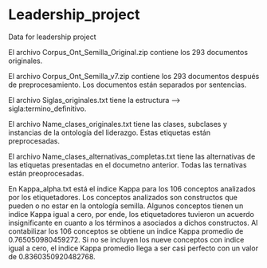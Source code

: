 # Leadership_project
Data for leadership project

El archivo Corpus_Ont_Semilla_Original.zip contiene los 293 documentos originales.

El archivo Corpus_Ont_Semilla_v7.zip contiene los 293 documentos después de preprocesamiento. Los documentos están separados por sentencias.

El archivo Siglas_originales.txt tiene la estructura --> sigla:termino_definitivo.

El archivo Name_clases_originales.txt tiene las clases, subclases y instancias de la ontología del liderazgo. Estas etiquetas están preprocesadas.

El archivo Name_clases_alternativas_completas.txt tiene las alternativas de las etiquetas presentadas en el documetno anterior. Todas las ternativas están preoprocesadas.

En Kappa_alpha.txt está el indice Kappa para los 106 conceptos analizados por los etiquetadores. Los conceptos analizados son constructos que pueden o no estar en la ontología semilla. Algunos conceptos tienen un indice Kappa igual a cero, por ende, los etiquetadores tuvieron un acuerdo insignificante en cuanto a los términos a asociados a dichos constructos. Al contabilizar los 106 conceptos se obtiene un indice Kappa promedio de 0.765050980459272. Si no se incluyen los nueve conceptos con indice igual a cero, el indice Kappa promedio llega a ser casi perfecto con un valor de 0.8360350920482768.


